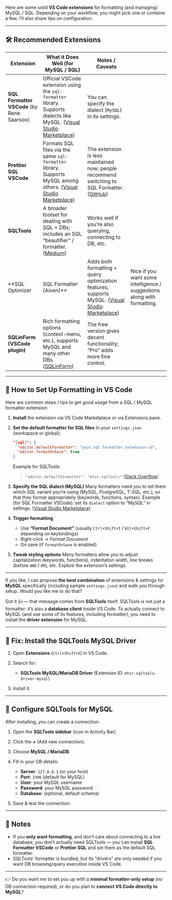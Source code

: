 Here are some solid **VS Code extensions** for formatting (and managing) MySQL / SQL. Depending on your workflow, you might pick one or combine a few. I’ll also share tips on configuration.

---

## 🛠️ Recommended Extensions

| Extension                                  | What it Does Well (for MySQL / SQL)                                                                                         | Notes / Caveats                                                                                      |                                                                         |
| ------------------------------------------ | --------------------------------------------------------------------------------------------------------------------------- | ---------------------------------------------------------------------------------------------------- | ----------------------------------------------------------------------- |
| **SQL Formatter VSCode** (by Rene Saarsoo) | Official VSCode extension using the `sql-formatter` library. Supports dialects like MySQL. ([Visual Studio Marketplace][1]) | You can specify the dialect (`MySQL`) in its settings.                                               |                                                                         |
| **Prettier SQL VSCode**                    | Formats SQL files via the same `sql-formatter` library. Supports MySQL among others. ([Visual Studio Marketplace][2])       | The extension is less maintained now; people recommend switching to SQL Formatter. ([GitHub][3])     |                                                                         |
| **SQLTools**                               | A broader toolset for dealing with SQL + DBs; includes an SQL “beautifier” / formatter. ([Medium][4])                       | Works well if you’re also querying, connecting to DB, etc.                                           |                                                                         |
| **SQL Optimizer                            | SQL Formatter (Aiven)**                                                                                                     | Adds both formatting + query optimization features, supports MySQL. ([Visual Studio Marketplace][5]) | Nice if you want some intelligence / suggestions along with formatting. |
| **SQLinForm (VSCode plugin)**              | Rich formatting options (context-menu, etc.), supports MySQL and many other DBs. ([SQLinForm][6])                           | The free version gives decent functionality; “Pro” adds more fine control.                           |                                                                         |

---

## 🧰 How to Set Up Formatting in VS Code

Here are common steps / tips to get good usage from a SQL / MySQL formatter extension:

1. **Install** the extension via VS Code Marketplace or via Extensions pane.

2. **Set the default formatter for SQL files**
   In your `settings.json` (workspace or global):

   ```json
   "[sql]": {
     "editor.defaultFormatter": "your.sql.formatter.extension-id",
     "editor.formatOnSave": true
   }
   ```

   Example for SQLTools:

   > `"editor.defaultFormatter": "mtxr.sqltools"` ([Stack Overflow][7])

3. **Specify the SQL dialect (MySQL)**
   Many formatters need you to tell them which SQL variant you’re using (MySQL, PostgreSQL, T-SQL, etc.), so that they format appropriately (keywords, functions, syntax).
   Example (for SQL Formatter VSCode): set its `dialect` option to “MySQL” in settings. ([Visual Studio Marketplace][1])

4. **Trigger formatting**

   * Use **“Format Document”** (usually `Ctrl+Shift+I` / `Alt+Shift+F` depending on keybindings)
   * Right-click → *Format Document*
   * On save (if `formatOnSave` is enabled)

5. **Tweak styling options**
   Many formatters allow you to adjust capitalization (keywords, functions), indentation width, line breaks (before `AND` / `OR`), etc. Explore the extension’s settings.

---

If you like, I can propose **the best combination** of extensions & settings for **MySQL** specifically (including sample `settings.json`) and walk you through setup. Would you like me to do that?

[1]: https://marketplace.visualstudio.com/items?itemName=ReneSaarsoo.sql-formatter-vsc&utm_source=chatgpt.com "SQL Formatter VSCode"
[2]: https://marketplace.visualstudio.com/items?itemName=inferrinizzard.prettier-sql-vscode&utm_source=chatgpt.com "Prettier SQL VSCode"
[3]: https://github.com/sql-formatter-org/sql-formatter?utm_source=chatgpt.com "sql-formatter-org/sql-formatter: A whitespace formatter for ..."
[4]: https://medium.com/learning-sql/use-vscode-extension-sqltools-to-format-sql-code-72faad9c8b45?utm_source=chatgpt.com "Use VS Code extension `SQLTools` to format SQL code"
[5]: https://marketplace.visualstudio.com/items?itemName=Aiven.aiven-sql-optimizer-extension&utm_source=chatgpt.com "SQL Optimizer | SQL Formatter | PostgreSQL and MySQL"
[6]: https://www.sqlinform.com/free-visual-code-sql-formatter/?utm_source=chatgpt.com "Free Visual Code SQL Formatter"
[7]: https://stackoverflow.com/questions/59802281/visual-studio-code-vs-sql-formatting?utm_source=chatgpt.com "Visual Studio Code vs SQL Formatting"


Got it 👍 — that message comes from **SQLTools** itself.
SQLTools is not just a formatter: it’s also a **database client** inside VS Code. To actually connect to MySQL (and use some of its features, including formatter), you need to install the **driver extension** for MySQL.

---

## 🔧 Fix: Install the SQLTools MySQL Driver

1. Open **Extensions** (`Ctrl+Shift+X`) in VS Code.
2. Search for:

   * **SQLTools MySQL/MariaDB Driver**
     (Extension ID: `mtxr.sqltools-driver-mysql`)
3. Install it.

---

## 📌 Configure SQLTools for MySQL

After installing, you can create a connection:

1. Open the **SQLTools sidebar** (icon in Activity Bar).

2. Click the **+** (Add new connection).

3. Choose **MySQL / MariaDB**.

4. Fill in your DB details:

   * **Server**: `127.0.0.1` (or your host)
   * **Port**: `3306` (default for MySQL)
   * **User**: your MySQL username
   * **Password**: your MySQL password
   * **Database**: (optional, default schema)

5. Save & test the connection.

---

## 📝 Notes

* If you **only want formatting**, and don’t care about connecting to a live database, you don’t actually need SQLTools — you can install **SQL Formatter VSCode** or **Prettier SQL** and set them as the default SQL formatter.
* SQLTools’ formatter is bundled, but its “drivers” are only needed if you want DB browsing/query execution inside VS Code.

---

👉 Do you want me to set you up with a **minimal formatter-only setup** (no DB connection required), or do you plan to **connect VS Code directly to MySQL**?
